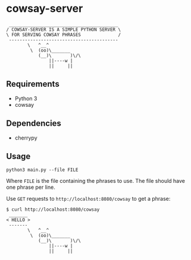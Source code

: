 # cowsay-server
```
 _________________________________________
/ COWSAY-SERVER IS A SIMPLE PYTHON SERVER \
\ FOR SERVING COWSAY PHRASES              /
 -----------------------------------------
        \   ^__^
         \  (oo)\_______
            (__)\       )\/\
                ||----w |
                ||     ||
```

## Requirements
- Python 3
- cowsay

## Dependencies
- cherrypy

## Usage
`python3 main.py --file FILE`

Where `FILE` is the file containing the phrases to use. The file should have one phrase per line.

Use `GET` requests to `http://localhost:8080/cowsay` to get a phrase:

```
$ curl http://localhost:8080/cowsay
 _______
< HELLO >
 -------
        \   ^__^
         \  (oo)\_______
            (__)\       )\/\
                ||----w |
                ||     ||

```
